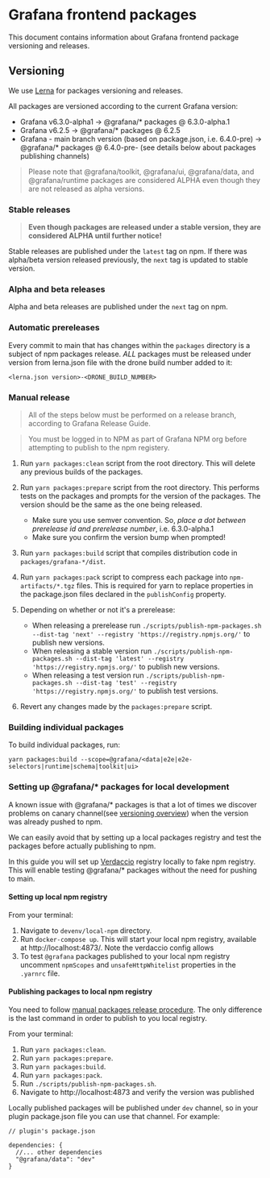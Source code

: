 # Grafana frontend packages

This document contains information about Grafana frontend package versioning and releases.

## Versioning

We use [Lerna](https://github.com/lerna/lerna) for packages versioning and releases.

All packages are versioned according to the current Grafana version:

- Grafana v6.3.0-alpha1 -> @grafana/\* packages @ 6.3.0-alpha.1
- Grafana v6.2.5 -> @grafana/\* packages @ 6.2.5
- Grafana - main branch version (based on package.json, i.e. 6.4.0-pre) -> @grafana/\* packages @ 6.4.0-pre-<COMMIT-SHA> (see details below about packages publishing channels)

> Please note that @grafana/toolkit, @grafana/ui, @grafana/data, and @grafana/runtime packages are considered ALPHA even though they are not released as alpha versions.

### Stable releases

> **Even though packages are released under a stable version, they are considered ALPHA until further notice!**

Stable releases are published under the `latest` tag on npm. If there was alpha/beta version released previously, the `next` tag is updated to stable version.

### Alpha and beta releases

Alpha and beta releases are published under the `next` tag on npm.

### Automatic prereleases

Every commit to main that has changes within the `packages` directory is a subject of npm packages release. _ALL_ packages must be released under version from lerna.json file with the drone build number added to it:

```
<lerna.json version>-<DRONE_BUILD_NUMBER>
```

### Manual release

> All of the steps below must be performed on a release branch, according to Grafana Release Guide.

> You must be logged in to NPM as part of Grafana NPM org before attempting to publish to the npm registery.

1. Run `yarn packages:clean` script from the root directory. This will delete any previous builds of the packages.
2. Run `yarn packages:prepare` script from the root directory. This performs tests on the packages and prompts for the version of the packages. The version should be the same as the one being released.
   - Make sure you use semver convention. So, _place a dot between prerelease id and prerelease number_, i.e. 6.3.0-alpha.1
   - Make sure you confirm the version bump when prompted!
3. Run `yarn packages:build` script that compiles distribution code in `packages/grafana-*/dist`.
4. Run `yarn packages:pack` script to compress each package into `npm-artifacts/*.tgz` files. This is required for yarn to replace properties in the package.json files declared in the `publishConfig` property.
5. Depending on whether or not it's a prerelease:

   - When releasing a prerelease run `./scripts/publish-npm-packages.sh --dist-tag 'next' --registry 'https://registry.npmjs.org/'` to publish new versions.
   - When releasing a stable version run `./scripts/publish-npm-packages.sh --dist-tag 'latest' --registry 'https://registry.npmjs.org/'` to publish new versions.
   - When releasing a test version run `./scripts/publish-npm-packages.sh --dist-tag 'test' --registry 'https://registry.npmjs.org/'` to publish test versions.

6. Revert any changes made by the `packages:prepare` script.

### Building individual packages

To build individual packages, run:

```
yarn packages:build --scope=@grafana/<data|e2e|e2e-selectors|runtime|schema|toolkit|ui>
```

### Setting up @grafana/\* packages for local development

A known issue with @grafana/\* packages is that a lot of times we discover problems on canary channel(see [versioning overview](#Versioning)) when the version was already pushed to npm.

We can easily avoid that by setting up a local packages registry and test the packages before actually publishing to npm.

In this guide you will set up [Verdaccio](https://verdaccio.org/) registry locally to fake npm registry. This will enable testing @grafana/\* packages without the need for pushing to main.

#### Setting up local npm registry

From your terminal:

1. Navigate to `devenv/local-npm` directory.
2. Run `docker-compose up`. This will start your local npm registry, available at http://localhost:4873/. Note the verdaccio config allows
3. To test `@grafana` packages published to your local npm registry uncomment `npmScopes` and `unsafeHttpWhitelist` properties in the `.yarnrc` file.

#### Publishing packages to local npm registry

You need to follow [manual packages release procedure](#manual-release). The only difference is the last command in order to publish to you local registry.

From your terminal:

1. Run `yarn packages:clean`.
2. Run `yarn packages:prepare`.
3. Run `yarn packages:build`.
4. Run `yarn packages:pack`.
5. Run `./scripts/publish-npm-packages.sh`.
6. Navigate to http://localhost:4873 and verify the version was published

Locally published packages will be published under `dev` channel, so in your plugin package.json file you can use that channel. For example:

```
// plugin's package.json

dependencies: {
  //... other dependencies
  "@grafana/data": "dev"
}
```
